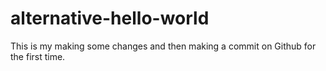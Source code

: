 # alternative-hello-world
This is my making some changes and then making a commit on Github for the first time.
